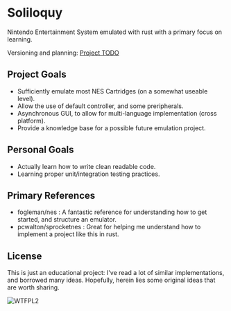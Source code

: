 # Soliloquy
Nintendo Entertainment System emulated with rust with a primary focus on
learning.

Versioning and planning: [Project TODO](doc/NES_TODO.org)

## Project Goals
  - Sufficiently emulate most NES Cartridges (on a somewhat useable level).
  - Allow the use of default controller, and some preripherals.
  - Asynchronous GUI, to allow for multi-language implementation (cross platform).
  - Provide a knowledge base for a possible future emulation project.
  
## Personal Goals
  - Actually learn how to write clean readable code.
  - Learning proper unit/integration testing practices.

## Primary References
  - fogleman/nes : A fantastic reference for understanding how to get started, and structure an emulator.
  - pcwalton/sprocketnes : Great for helping me understand how to implement a project like this in rust.

## License
This is just an educational project: I've read a lot of similar implementations, and borrowed many ideas. Hopefully, herein lies some original ideas that are worth sharing.

![WTFPL2](http://www.wtfpl.net/wp-content/uploads/2012/12/wtfpl-badge-3.png)
